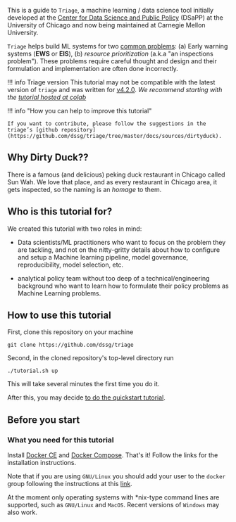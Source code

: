 This is a guide to `Triage`, a machine learning / data science tool initially developed at the [Center for Data Science and Public
Policy](http://dsapp.uchicago.edu) (DSaPP) at the University of
Chicago and now being maintained at Carnegie Mellon University.


`Triage` helps build ML systems for two [common
problems](https://dssg.uchicago.edu/data-science-for-social-good-conference-2017/training-workshop-data-science-for-social-good-problem-templates/):
(a) Early warning systems (**EWS** or **EIS**), (b) *resource
prioritization* (a.k.a "an inspections problem"). These problems require careful thought and design and their formulation and
implementation are often done incorrectly.

!!! info Triage version
    This tutorial may not be compatible  with the latest version of `triage` and was written for [v4.2.0](https://github.com/dssg/triage/releases/tag/v4.2.0). *We recommend starting with the [tutorial hosted at colab](https://colab.research.google.com/github/dssg/triage/blob/master/example/colab/colab_triage.ipynb)*

!!! info "How you can help to improve this tutorial"

    If you want to contribute, please follow the suggestions in the
    triage’s [github repository](https://github.com/dssg/triage/tree/master/docs/sources/dirtyduck).


## Why Dirty Duck??

There is a famous (and delicious) peking duck restaurant in Chicago called Sun Wah. We love that place, and as every restaurant in Chicago area, it gets
inspected, so the naming is an *homage* to them.


## Who is this tutorial for?

We created this tutorial with two roles in mind:

- Data scientists/ML practitioners who want to focus
on the problem they are tackling, and not on the nitty-gritty details about
how to configure and setup a Machine learning pipeline, model
governance, reproducibility, model selection, etc.

- analytical policy team without too deep of a technical/engineering background who want to
  learn how to formulate their policy problems as  Machine Learning
  problems.


## How to use this tutorial

First, clone this repository on your machine

    git clone https://github.com/dssg/triage

Second, in the cloned repository's top-level directory run

    ./tutorial.sh up

This will take several minutes the first time you do it.

After this, you may decide [to do the quickstart tutorial](dirty_duckling.md).


## Before you start

### What you need for this tutorial

Install [Docker CE](http://www.docker.com) and [Docker
Compose](https://docs.docker.com/compose/). That's it! Follow the
links for the installation instructions.

Note that if you are using `GNU/Linux` you should add your user to the
`docker` group following the instructions at this
[link](https://docs.docker.com/install/linux/linux-postinstall/).

At the moment only operating systems with \*nix-type command lines are
supported, such as `GNU/Linux` and `MacOS`. Recent versions of
`Windows` may also work.
